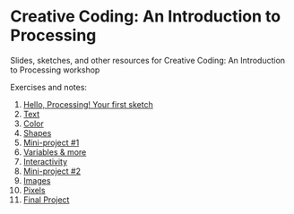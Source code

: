 # Creative Coding: An Introduction to Processing
Slides, sketches, and other resources for Creative Coding: An Introduction to Processing workshop

Exercises and notes:
1. [Hello, Processing! Your first sketch](first-sketch.md)
1. [Text](text.md)
1. [Color](color.md)
1. [Shapes](shapes.md)
1. [Mini-project #1](mini-project-1.md)
1. [Variables & more](variables-and-more.md)
1. [Interactivity](interactivity.md)
1. [Mini-project #2](mini-project-2.md)
1. [Images](images.md)
1. [Pixels](pixels.md)
1. [Final Project](final-project.md)
